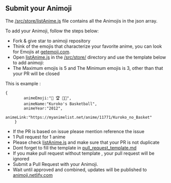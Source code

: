 ## Submit your Animoji

The [/src/store/listAnime.js](/src/store/listAnime.js) file contains all the Animojis in the json array.

To add your Animoji, follow the steps below:

* Fork & give star to animoji repository
* Think of the emojis that characterize your favorite anime, you can look for Emojis at [getemoji.com](https://getemoji.com/).
* Open [listAnime.js](/src/store/listAnime.js) in the [/src/store/](/src/store/) directory and use the template below to add animoji:
* The Maximum emojis is 5 and The Minimum emojis is 3, other than that your PR will be closed

This is example : 

```
{
        animeEmoji:"🏀 🏆 ⛹🏻‍",
        animeName:"Kuroko's Basketball",
        animeYear:"2012",
        animeLink:"https://myanimelist.net/anime/11771/Kuroko_no_Basket"
    }
```
* If the PR is based on issue please mention reference the issue 
* 1 Pull request for 1 anime
* Please check [listAnime.js](/src/store/listAnime.js) and make sure that your PR is not duplicate
* Dont forget to fill the template in [pull_request_template.md](.github/PULL_REQUEST_TEMPLATE/pull_request_template.md)
* If you make pull request without template , your pull request will be ignored 
* Submit a Pull Request with your Animoji.
* Wait until approved and combined, updates will be published to [animoji.netlify.com](https://animoji.netlify.com/)
